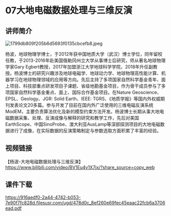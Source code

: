 # 07大地电磁数据处理与三维反演
## 讲师简介

<img src="https://s1.imagehub.cc/images/2023/08/25/1799db809f205b6d5693f0135cbcefb8.jpeg" alt="1799db809f205b6d5693f0135cbcefb8.jpeg" border="0" />

杨波，地球物理学博士，于2012年获中国地质大学（武汉）博士学位，同年留校任教，于2013-2016年赴美国俄勒冈州立大学从事博士后研究，师从著名地球物理学家Gary Egbert教授，2017年加盟浙江大学地球科学学院，2018年升任副教授。杨波博士的研究兴趣涉及地球电磁学、地球动力学、地球物理高性能计算、机器学习在地球物理领域的应用等方向。先后主持了多项国家自然科学基金青年、面上项目、科技部重点研发项目子课题、省级地勘基金项目，作为骨干成员参与了多项国家自然科学基金重点、面上、国际合作基金项目。在Nature Geoscience、EPSL、Geology、JGR: Solid Earth、IEEE: TGRS、《地质学报》等国内外权威期刊发表论文20多篇。参与开发了目前在国内外广泛使用的三维电磁反演系统ModEM，主要负责算法优化及新的模型约束方法开发。杨波博士长期从事大地电磁数据采集、处理、反演成像与解释的研究和教学工作，先后对美国EarthScope、中国SinoProbe、澳大利亚AusLamp等深部探测项目的大地电磁数据进行了成像，在实际数据的反演策略制定与参数选取方面积累了丰富的经验。
 

## 视频链接

【杨波-大地电磁数据处理与三维反演】 https://www.bilibili.com/video/BV1Eu4y1X7jx/?share_source=copy_web

## 课件下载

https://916aedf0-2a44-4742-b053-7e90f7fc828d.filesusr.com/ugd/478d0c_8ef260e69fec45eaac22fcb6a3706ead.pdf
